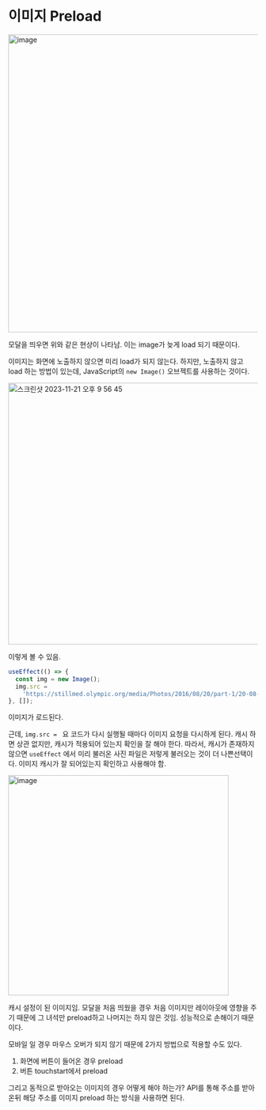 # 이미지 Preload

<img width="602" alt="image" src="https://github.com/pozafly/TIL/assets/59427983/c62bc186-04bd-4a29-870b-f859047c627c">

모달을 띄우면 위와 같은 현상이 나타남. 이는 image가 늦게 load 되기 때문이다.

이미지는 화면에 노출하지 않으면 미리 load가 되지 않는다. 하지만, 노출하지 않고 load 하는 방법이 있는데, JavaScript의 `new Image()` 오브젝트를 사용하는 것이다.

<img width="529" alt="스크린샷 2023-11-21 오후 9 56 45" src="https://github.com/pozafly/TIL/assets/59427983/3b26efb3-38f9-4b9f-b5af-4aa141918f69">

이렇게 볼 수 있음.

```jsx
useEffect(() => {
  const img = new Image();
  img.src =
    'https://stillmed.olympic.org/media/Photos/2016/08/20/part-1/20-08-2016-Football-Men-01.jpg?interpolation=lanczos-none&resize=*:800';
}, []);
```

이미지가 로드된다.

근데, `img.src = ` 요 코드가 다시 실행될 때마다 이미지 요청을 다시하게 된다. 캐시 하면 상관 없지만, 캐시가 적용되어 있는지 확인을 잘 해야 한다. 따라서, 캐시가 존재하지 않으면 `useEffect` 에서 미리 불러온 사진 파일은 저렇게 불러오는 것이 더 나쁜선택이다. 이미지 캐시가 잘 되어있는지 확인하고 사용해야 함.

<img width="445" alt="image" src="https://github.com/pozafly/TIL/assets/59427983/aa8d9e61-b36c-4a3f-a267-8fe3c4ed8288">

캐시 설정이 된 이미지임. 모달을 처음 띄웠을 경우 처음 이미지만 레이아웃에 영향을 주기 때문에 그 녀석만 preload하고 나머지는 하지 않은 것임. 성능적으로 손해이기 때문이다.

모바일 일 경우 마우스 오버가 되지 않기 때문에 2가지 방법으로 적용할 수도 있다.

1. 화면에 버튼이 들어온 경우 preload
2. 버튼 touchstart에서 preload

그리고 동적으로 받아오는 이미지의 경우 어떻게 해야 하는가? API를 통해 주소를 받아온뒤 해당 주소를 이미지 preload 하는 방식을 사용하면 된다.
